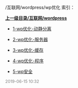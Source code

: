 /互联网/wordpress/wp优化 索引：


**[上一级目录/互联网/wordpress](/互联网/wordpress/index.md)**

- [1-wp优化-动静分离](/互联网/wordpress/wp优化/1-wp优化-动静分离.md)

- [2-wp优化-服务器](/互联网/wordpress/wp优化/2-wp优化-服务器.md)

- [3-wp优化-缓存](/互联网/wordpress/wp优化/3-wp优化-缓存.md)

- [4-wp优化-程序](/互联网/wordpress/wp优化/4-wp优化-程序.md)

- [5-wp安全](/互联网/wordpress/wp优化/5-wp安全.md)


<font size=2 color='grey'> 2019-06-15 10:32 </font>